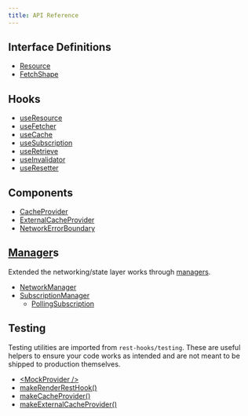 ```yaml
---
title: API Reference
---
```


## Interface Definitions
- [Resource](Resource.md)
- [FetchShape](FetchShape.md)

## Hooks
- [useResource](useResource.md)
- [useFetcher](useFetcher.md)
- [useCache](useCache.md)
- [useSubscription](useSubscription.md)
- [useRetrieve](useRetrieve.md)
- [useInvalidator](useInvalidator.md)
- [useResetter](useResetter.md)

## Components
- [CacheProvider](CacheProvider.md)
- [ExternalCacheProvider](ExternalCacheProvider.md)
- [NetworkErrorBoundary](NetworkErrorBoundary.md)

## [Manager](Manager.md)s

Extended the networking/state layer works through [managers](Manager.md).

- [NetworkManager](NetworkManager.md)
- [SubscriptionManager](SubscriptionManager.md)
  - [PollingSubscription](PollingSubscription.md)

## Testing

Testing utilities are imported from `rest-hooks/testing`. These are useful
helpers to ensure your code works as intended and are not meant to be shipped
to production themselves.

- [\<MockProvider />](MockProvider)
- [makeRenderRestHook()](makeRenderRestHook)
- [makeCacheProvider()](makeCacheProvider)
- [makeExternalCacheProvider()](makeExternalCacheProvider)
